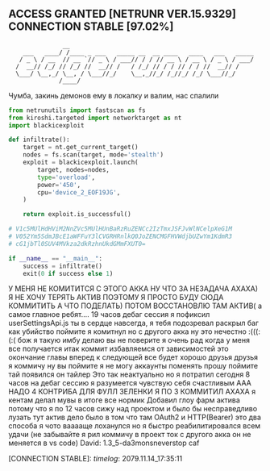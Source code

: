 ## ACCESS GRANTED [NETRUNR VER.15.9329] CONNECTION STABLE [97.02%]



```text
               __                                                   
    ___   ____/ /____ _ ___   _____ __  __ ____   ____   ___   _____
   / _ \ / __  // __ `// _ \ / ___// / / // __ \ / __ \ / _ \ / ___/
  /  __// /_/ // /_/ //  __// /   / /_/ // / / // / / //  __// /    
  \___/ \__,_/ \__, / \___//_/    \__,_//_/ /_//_/ /_/ \___//_/     
              /____/                                                
```
Чумба, закинь демонов ему в локалку и валим, нас спалили

```python
from netrunutils import fastscan as fs
from kiroshi.targeted import networktarget as nt
import blackicexploit

def infiltrate():
    target = nt.get_current_target() 
    nodes = fs.scan(target, mode='stealth')
    exploit = blackicexploit.launch(
        target, nodes=nodes,
        type='overload',
        power='450',
        cpu='device_2_EOF19JG',
    )

    return exploit.is_successful()

# V1c5MUlHdHViM2NnZVc5MUlHUnBaRzRuZENCc2IzTmxJSFJvWlNCelpXeG1M
# V052Ym5SdmJBcE1aWFFuY3lCVGRHRnlkQ0JoZENCMGFHVWdjbUZwYm1KdmR3
# cG1jbTl0SUV4MVkza2dkRzhnUkdGMmFXUT0=

if __name__ == "__main__":
    success = infiltrate()
    exit(0 if success else 1)
```
У МЕНЯ НЕ КОМИТИТСЯ С ЭТОГО АККА НУ ЧТО ЗА НЕЗАДАЧА АХАХА)
Я НЕ ХОЧУ ТЕРЯТЬ АКТИВ ПОЭТОМУ Я ПРОСТО БУДУ СЮДА КОММИТИТЬ А ЧТО ПОДЕЛАТЬ) ПОТОМ ВОССТАНОВЛЮ ТАМ АКТИВ(
а самое главное ребят....
19 часов дебаг сессия я пофиксил
userSettingsApi.js ты в сердце навсегда, я тебя подозревал
раскрыл баг как убийство
поймите я комитнул но с другого акка ну это нечестно :(((:(:(
бож я такую имбу делаю вы не поверите я очень рад когда у меня все получается
итак коммит избавляемся от зависимостей это окончание главы вперед к следующей
все будет хорошо друзья
друзья я коммичу ну вы поймите я не могу аккаунты поменять прошу поймите
тай появился он тайлер
Это так неактуально но я потратил сегодня 8 часов на дебаг сессию
я разумеется чувствую себя счастливым
ААА НАДО 4 КОНТРИБА ДЛЯ ФУЛЛ ЗЕЛЕНКИ Я ПО 3 КОММИТИЛ АХАХА
я кентам делал мувы в итоге все нормик
Добавил глоу
фарм актива потому что я по 12 часов сижу над проектом и было бы несправедливо лузать тут актив
дело было в том что там OAuth2 и HTTP(Bearer) это два способа я чото вааааще лоханулся но я быстро реабилитировался всем удачи (не забывайте я рил коммичу в проект ток с другого акка он не меняется в vs code)
David: 1.3_5-da3monsneverstop caf

[CONNECTION STABLE]:
_timelog_: 2079.11.14_17:35:11
